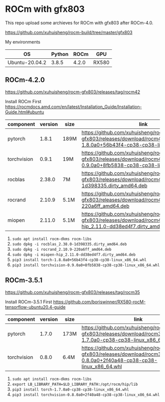 
# ROCm with gfx803

This repo upload some archieves for ROCm with gfx803 after ROCm-4.0.

<https://github.com/xuhuisheng/rocm-build/tree/master/gfx803>

My environments

|OS            |Python|ROCm |GPU  |
|--------------|------|-----|-----|
|Ubuntu-20.04.2|3.8.5 |4.2.0|RX580|

## ROCm-4.2.0

<https://github.com/xuhuisheng/rocm-gfx803/releases/tag/rocm42>

Install ROCm First <https://rocmdocs.amd.com/en/latest/Installation_Guide/Installation-Guide.html#ubuntu>

|component  |version|size|link|
|-----------|-------|----|----|
|pytorch    |1.8.1  |189M|<https://github.com/xuhuisheng/rocm-gfx803/releases/download/rocm41/torch-1.8.0a0+56b43f4-cp38-cp38-linux_x86_64.whl>|
|torchvision|0.9.1  |19M |<https://github.com/xuhuisheng/rocm-gfx803/releases/download/rocm41/torchvision-0.9.0a0+8fb5838-cp38-cp38-linux_x86_64.whl>|
|rocblas    |2.38.0 |7M  |<https://github.com/xuhuisheng/rocm-gfx803/releases/download/rocm42/rocblas_2.38.0-1d398335.dirty_amd64.deb>|
|rocrand    |2.10.9 |5.1M|<https://github.com/xuhuisheng/rocm-gfx803/releases/download/rocm42/rocrand_2.10.9-220a6ff_amd64.deb>|
|miopen     |2.11.0 |5.1M|<https://github.com/xuhuisheng/rocm-gfx803/releases/download/rocm42/miopen-hip_2.11.0-dd38ed4f7.dirty_amd64.deb>|

1. `sudo apt install rocm-dkms rocm-libs`
2. `sudo dpkg -i rocblas_2.38.0-1d398335.dirty_amd64.deb`
3. `sudo dpkg -i rocrand_2.10.9-220a6ff_amd64.deb`
3. `sudo dpkg -i miopen-hip_2.11.0-dd38ed4f7.dirty_amd64.deb`
4. `pip3 install torch-1.8.0a0+56b43f4-cp38-cp38-linux_x86_64.whl`
5. `pip3 install torchvision-0.9.0a0+8fb5838-cp38-cp38-linux_x86_64.whl`

## ROCm-3.5.1

<https://github.com/xuhuisheng/rocm-gfx803/releases/tag/rocm35>

Install ROCm-3.5.1 First <https://github.com/boriswinner/RX580-rocM-tensorflow-ubuntu20.4-guide>

|component  |version|size|link|
|-----------|-------|----|----|
|pytorch    |1.7.0  |173M|<https://github.com/xuhuisheng/rocm-gfx803/releases/download/rocm35/torch-1.7.0a0-cp38-cp38-linux_x86_64.whl>|
|torchvision|0.8.0  |6.4M|<https://github.com/xuhuisheng/rocm-gfx803/releases/download/rocm35/torchvision-0.8.0a0+2f40a48-cp38-cp38-linux_x86_64.whl>|

1. `sudo apt install rocm-dkms rocm-libs`
2. `export LB_LIBRARY_PATH=$LD_LIBRARY_PATH:/opt/rocm/hip/lib`
3. `pip3 install torch-1.7.0a0-cp38-cp38-linux_x86_64.whl`
4. `pip3 install torchvision-0.8.0a0+2f40a48-cp38-cp38-linux_x86_64.whl`

